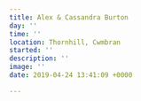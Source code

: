 ```yaml
---
title: Alex & Cassandra Burton
day: ''
time: ''
location: Thornhill, Cwmbran
started: ''
description: ''
image: ''
date: 2019-04-24 13:41:09 +0000

---
```

